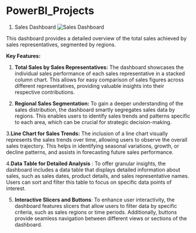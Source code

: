 # PowerBI_Projects
1. Sales Dashboard
![Sales Dashboard](https://github.com/CJ00777/PowerBI_Projects/assets/130445916/7810525d-18ea-49b5-b799-4049b90914c4)

This dashboard provides a detailed overview of the total sales achieved by sales representatives, segmented by regions.

**Key Features:**

1. **Total Sales by Sales Representatives:** The dashboard showcases the individual sales performance of each sales representative in a stacked column chart. This allows for easy comparison of sales figures across different representatives, providing valuable insights into their respective contributions.

2. **Regional Sales Segmentation:** To gain a deeper understanding of the sales distribution, the dashboard smartly segregates sales data by regions. This enables users to identify sales trends and patterns specific to each area, which can be crucial for strategic decision-making.

3.**Line Chart for Sales Trends:** The inclusion of a line chart visually represents the sales trends over time, allowing users to observe the overall sales trajectory. This helps in identifying seasonal variations, growth, or decline patterns, and assists in forecasting future sales performance.

4.**Data Table for Detailed Analysis** : To offer granular insights, the dashboard includes a data table that displays detailed information about sales, such as sales dates, product details, and sales representative names. Users can sort and filter this table to focus on specific data points of interest.

5. **Interactive Slicers and Buttons**: To enhance user interactivity, the dashboard features slicers that allow users to filter data by specific criteria, such as sales regions or time periods. Additionally, buttons provide seamless navigation between different views or sections of the dashboard.
